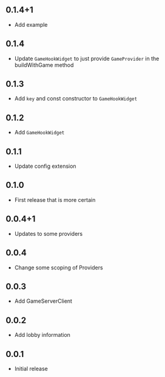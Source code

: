 ## 0.1.4+1

- Add example

## 0.1.4

- Update `GameHookWidget` to just provide `GameProvider` in the buildWithGame method

## 0.1.3

- Add `key` and const constructor to `GameHookWidget`

## 0.1.2

- Add `GameHookWidget`

## 0.1.1

- Update config extension

## 0.1.0

- First release that is more certain
  
## 0.0.4+1

- Updates to some providers
  
## 0.0.4

- Change some scoping of Providers
  
## 0.0.3

- Add GameServerClient
  
## 0.0.2

- Add lobby information

## 0.0.1

- Initial release
